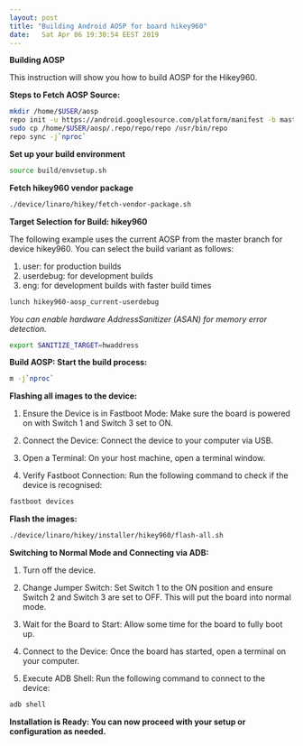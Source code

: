 ```yaml
---
layout: post
title: "Building Android AOSP for board hikey960"
date:	Sat Apr 06 19:30:54 EEST 2019
---
```


**Building AOSP**

This instruction will show you how to build AOSP for the Hikey960.

**Steps to Fetch AOSP Source:**

```bash
mkdir /home/$USER/aosp
repo init -u https://android.googlesource.com/platform/manifest -b master
sudo cp /home/$USER/aosp/.repo/repo/repo /usr/bin/repo
repo sync -j`nproc`
```

**Set up your build environment**

```bash
source build/envsetup.sh
```

**Fetch hikey960 vendor package**

```bash
./device/linaro/hikey/fetch-vendor-package.sh
```

**Target Selection for Build: hikey960**

The following example uses the current AOSP from the master branch for device hikey960. You can select the build variant as follows:

1. user: for production builds
2. userdebug: for development builds
3. eng: for development builds with faster build times

```bash
lunch hikey960-aosp_current-userdebug
```

*You can enable hardware AddressSanitizer (ASAN) for memory error detection.*

```bash
export SANITIZE_TARGET=hwaddress
```

**Build AOSP: Start the build process:**

```bash
m -j`nproc`
```

**Flashing all images to the device:**

1. Ensure the Device is in Fastboot Mode: Make sure the board is powered on with Switch 1 and Switch 3 set to ON.

2. Connect the Device: Connect the device to your computer via USB.

3. Open a Terminal: On your host machine, open a terminal window.

4. Verify Fastboot Connection: Run the following command to check if the device is recognised:

```bash
fastboot devices
```

**Flash the images:**

```bash
./device/linaro/hikey/installer/hikey960/flash-all.sh
```
**Switching to Normal Mode and Connecting via ADB:**

1. Turn off the device.

2. Change Jumper Switch: Set Switch 1 to the ON position and ensure Switch 2 and Switch 3 are set to OFF. This will put the board into normal mode.

3. Wait for the Board to Start: Allow some time for the board to fully boot up.

4. Connect to the Device: Once the board has started, open a terminal on your computer.

5. Execute ADB Shell: Run the following command to connect to the device:

```bash
adb shell
```

**Installation is Ready: You can now proceed with your setup or configuration as needed.**
